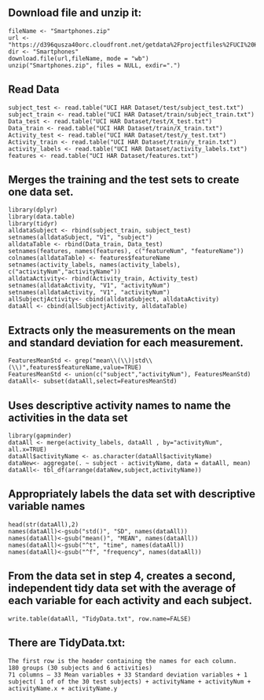 ## Download file and unzip it:
```
fileName <- "Smartphones.zip"
url <- "https://d396qusza40orc.cloudfront.net/getdata%2Fprojectfiles%2FUCI%20HAR%20Dataset.zip"
dir <- "Smartphones"
download.file(url,fileName, mode = "wb") 
unzip("Smartphones.zip", files = NULL, exdir=".")
```
## Read Data
```
subject_test <- read.table("UCI HAR Dataset/test/subject_test.txt")
subject_train <- read.table("UCI HAR Dataset/train/subject_train.txt")
Data_test <- read.table("UCI HAR Dataset/test/X_test.txt")
Data_train <- read.table("UCI HAR Dataset/train/X_train.txt")
Aсtivity_test <- read.table("UCI HAR Dataset/test/y_test.txt")
Aсtivity_train <- read.table("UCI HAR Dataset/train/y_train.txt")
activity_labels <- read.table("UCI HAR Dataset/activity_labels.txt")
features <- read.table("UCI HAR Dataset/features.txt")  
```
## Merges the training and the test sets to create one data set. 

```
library(dplyr)
library(data.table)
library(tidyr)
alldataSubject <- rbind(subject_train, subject_test)
setnames(alldataSubject, "V1", "subject")
alldataTable <- rbind(Data_train, Data_test)
setnames(features, names(features), c("featureNum", "featureName"))
colnames(alldataTable) <- features$featureName
setnames(activity_labels, names(activity_labels), c("activityNum","activityName"))
alldataActivity<- rbind(Aсtivity_train, Aсtivity_test)
setnames(alldataActivity, "V1", "activityNum")
setnames(alldataActivity, "V1", "activityNum")
allSubjectjActivity<- cbind(alldataSubject, alldataActivity)
dataAll <- cbind(allSubjectjActivity, alldataTable)
```
## Extracts only the measurements on the mean and standard deviation for each measurement.
```
FeaturesMeanStd <- grep("mean\\(\\)|std\\(\\)",features$featureName,value=TRUE)
FeaturesMeanStd <- union(c("subject","activityNum"), FeaturesMeanStd)
dataAll<- subset(dataAll,select=FeaturesMeanStd) 
```
## Uses descriptive activity names to name the activities in the data set

```
library(gapminder)
dataAll <- merge(activity_labels, dataAll , by="activityNum", all.x=TRUE)
dataAll$activityName <- as.character(dataAll$activityName)
dataNew<- aggregate(. ~ subject - activityName, data = dataAll, mean) 
dataAll<- tbl_df(arrange(dataNew,subject,activityName))
```
## Appropriately labels the data set with descriptive variable names
```
head(str(dataAll),2)
names(dataAll)<-gsub("std()", "SD", names(dataAll))
names(dataAll)<-gsub("mean()", "MEAN", names(dataAll))
names(dataAll)<-gsub("^t", "time", names(dataAll))
names(dataAll)<-gsub("^f", "frequency", names(dataAll))
```
## From the data set in step 4, creates a second, independent tidy data set with the average of each variable for each activity and each subject.
```
write.table(dataAll, "TidyData.txt", row.name=FALSE)
```
## There are TidyData.txt:
```
The first row is the header containing the names for each column.
180 groups (30 subjects and 6 activities)
71 columns – 33 Mean variables + 33 Standard deviation variables + 1 subject( 1 of of the 30 test subjects) + activityName + activityNum + activityName.x + activityName.y
```

